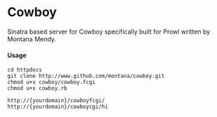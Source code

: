 # Cowboy
Sinatra based server for Cowboy specifically built for Prowl written by Montana Mendy.

#### Usage

```
cd httpdocs
git clone http://www.github.com/montana/cowboy.git
chmod u+x cowboy/cowboy.fcgi
chmod u+x cowboy.rb
```


```
http://{yourdomain}/cowboyfcgi/
http://{yourdomain}/cowboycgi/hi
```
